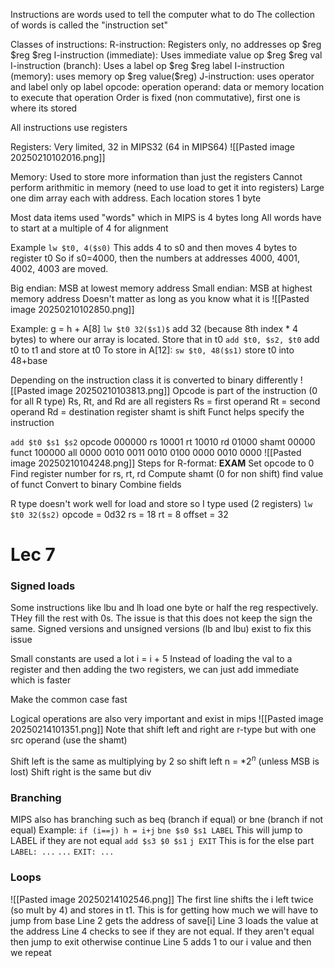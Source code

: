 Instructions are words used to tell the computer what to do
The collection of words is called the "instruction set"

Classes of instructions:
	R-instruction: Registers only, no addresses
		op $reg $reg $reg
	I-instruction (immediate): Uses immediate value
		op $reg $reg val
	I-instruction (branch): Uses a label
		op $reg $reg label
	I-instruction (memory): uses memory
		op $reg value(\$reg)
	J-instruction: uses operator and label only
		op label
opcode: operation
operand: data or memory location to execute that operation
	Order is fixed (non commutative), first one is where its stored

All instructions use registers

Registers:
	Very limited, 32 in MIPS32 (64 in MIPS64)
	![[Pasted image 20250210102016.png]]


Memory:
	Used to store more information than just the registers
	Cannot perform arithmitic in memory (need to use load to get it into registers)
	Large one dim array each with address. Each location stores 1 byte

Most data items used "words" which in MIPS is 4 bytes long 
	All words have to start at a multiple of 4 for alignment

Example `lw $t0, 4($s0)`
	This adds 4 to s0 and then moves 4 bytes to register t0
	So if s0=4000, then the numbers at addresses 4000, 4001, 4002, 4003 are moved.

Big endian: MSB at lowest memory address
Small endian: MSB at highest memory address
Doesn't matter as long as you know what it is 
![[Pasted image 20250210102850.png]]


Example: g = h + A\[8]
	`lw $t0 32($s1)$` add 32 (because 8th index * 4 bytes) to where our array is located. Store that in t0
	`add $t0, $s2, $t0` add t0 to t1 and store at t0
	To store in A\[12]: `sw $t0, 48($s1)` store t0 into 48+base

Depending on the instruction class it is converted to binary differently
![[Pasted image 20250210103813.png]]
	Opcode is part of the instruction (0 for all R type)
	Rs, Rt, and Rd are all registers 
		Rs = first operand
		Rt = second operand
		Rd = destination register
	shamt is shift
	Funct helps specify the instruction

`add $t0 $s1 $s2`
	opcode 000000
	rs 10001
	rt 10010
	rd 01000
	shamt 00000
	funct 100000
	all 0000 0010 0011 0010 0100 0000 0010 0000
	![[Pasted image 20250210104248.png]]
Steps for R-format: **EXAM**
	Set opcode to 0
	Find register number for rs, rt, rd
	Compute shamt (0 for non shift)
	find value of funct
	Convert to binary
	Combine fields

R type doesn't work well for load and store so I type used (2 registers)
`lw $t0 32($s2)`
	opcode = 0d32
	rs = 18
	rt = 8
	offset = 32

# Lec 7

### Signed loads
Some instructions like lbu and lh load one byte or half the reg respectively. THey fill the rest with 0s. The issue is that this does not keep the sign the same.
	Signed versions and unsigned versions (lb and lbu) exist to fix this issue

Small constants are used a lot 
	i = i + 5
Instead of loading the val to a register and then adding the two registers, we can just add immediate  which is faster

Make the common case fast

Logical operations are also very important and exist in mips
![[Pasted image 20250214101351.png]]
	Note that shift left and right are r-type but with one src operand (use the shamt)

Shift left is the same as multiplying by 2 so shift left n = $* 2^{n}$ (unless MSB is lost)
Shift right is the same but div


### Branching
MIPS also has branching such as beq (branch if equal) or bne (branch if not equal)
Example:
	`if (i==j) h = i+j`
	`bne $s0 $s1 LABEL` This will jump to LABEL if they are not equal
	`add $s3 $0 $s1`
	`j EXIT` This is for the else part
	`LABEL: ...`
	`...`
	`EXIT: ...`
	
### Loops

![[Pasted image 20250214102546.png]]
	The first line shifts the i left twice (so mult by 4) and stores in t1. This is for getting how much we will have to jump from base
	Line 2 gets the address of save\[i] 
	Line 3 loads the value at the address
	Line 4 checks to see if they are not equal. If they aren't equal then jump to exit otherwise continue
	Line 5 adds 1 to our i value and then we repeat